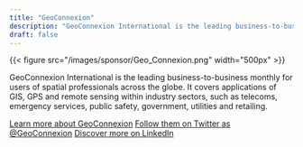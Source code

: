 ```yaml
---
title: "GeoConnexion"
description: "GeoConnexion International is the leading business-to-business monthly for users of spatial professionals across the globe. It covers applications of GIS, GPS and remote sensing within industry sectors, such as telecoms, emergency services, public safety, government, utilities and retailing."
draft: false
---
```


{{< figure src="/images/sponsor/Geo_Connexion.png" width="500px" >}}

GeoConnexion International is the leading business-to-business monthly for users of spatial professionals across the globe. It covers applications of GIS, GPS and remote sensing within industry sectors, such as telecoms, emergency services, public safety, government, utilities and retailing.

[Learn more about GeoConnexion](https://GeoConnexion.com)
[Follow them on Twitter as @GeoConnexion](https://twitter.com/Geoconnexion)
[Discover more on LinkedIn](https://www.linkedin.com/company/geoconnexion)
